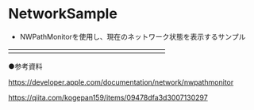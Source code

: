 # NetworkSample

- NWPathMonitorを使用し、現在のネットワーク状態を表示するサンプル

||
|---|
|<img width="300" alt="">|

●参考資料

https://developer.apple.com/documentation/network/nwpathmonitor

https://qiita.com/kogepan159/items/09478dfa3d3007130297
